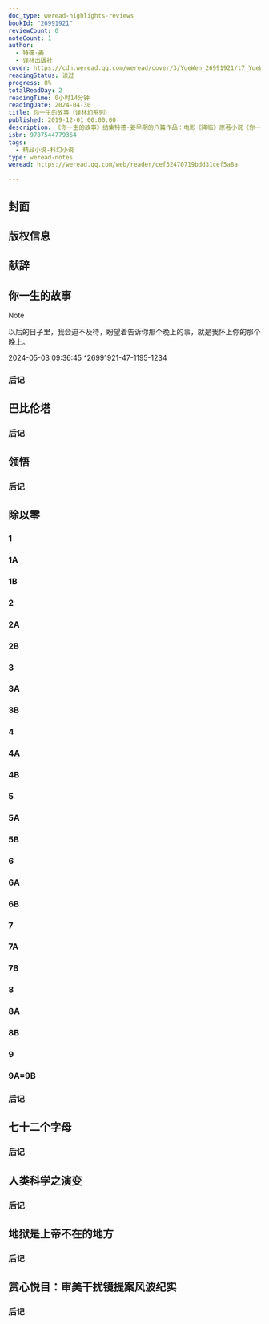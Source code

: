 ```yaml
---
doc_type: weread-highlights-reviews
bookId: "26991921"
reviewCount: 0
noteCount: 1
author:
  - 特德·姜
  - 译林出版社
cover: https://cdn.weread.qq.com/weread/cover/3/YueWen_26991921/t7_YueWen_26991921.jpg
readingStatus: 读过
progress: 8%
totalReadDay: 2
readingTime: 0小时14分钟
readingDate: 2024-04-30
title: 你一生的故事（译林幻系列）
published: 2019-12-01 00:00:00
description: 《你一生的故事》结集特德·姜早期的八篇作品：电影《降临》原著小说《你一生的故事》、处女作《巴比伦塔》以及《领悟》、《除以零》、《七十二个字母》、《人类科学之演变》、《地狱是上帝不在的地方》、《赏心悦目》——一个语言学家学会了一门外星语言，彻底改变了她的世界观。为了离上帝更近，人类伐木烧砖，拉车砌塔，经过无数个世代的辛劳，终于建成一座巍峨耸立于天地之间的通天塔。只要一小瓶药水，就能拥有超人智慧，这个诱惑无人能挡。可惜超人不止一个，荡气回肠的超人对决之后，领悟终极的智慧。任何数字除以零，都不会得出一个有意义的结果。两个人的感情除以零，结果是什么？在一个“名字驱动一切”的世界，命名师们玩转七十二个字母，寻找人类种族繁衍的密码。当人类的所有科学研究仅仅局限在解读后人类的科研成果时，这种研究是否还有存在的必要？妻子在天使下凡时去世，丈夫却必须学习如何热爱上帝，以便死后与妻子团聚。
isbn: 9787544779364
tags:
  - 精品小说-科幻小说
type: weread-notes
weread: https://weread.qq.com/web/reader/cef32470719bdd31cef5a8a

---
```



## 封面

## 版权信息

## 献辞

## 你一生的故事

> [!NOTE] 
> 以后的日子里，我会迫不及待，盼望着告诉你那个晚上的事，就是我怀上你的那个晚上。
> 
> 2024-05-03 09:36:45 ^26991921-47-1195-1234

### 后记

## 巴比伦塔

### 后记

## 领悟

### 后记

## 除以零

### 1

### 1A

### 1B

### 2

### 2A

### 2B

### 3

### 3A

### 3B

### 4

### 4A

### 4B

### 5

### 5A

### 5B

### 6

### 6A

### 6B

### 7

### 7A

### 7B

### 8

### 8A

### 8B

### 9

### 9A=9B

### 后记

## 七十二个字母

### 后记

## 人类科学之演变

### 后记

## 地狱是上帝不在的地方

### 后记

## 赏心悦目：审美干扰镜提案风波纪实

### 后记

